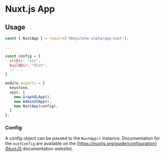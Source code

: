 <!--[meta]
section: api
subSection: apps
title: Nuxt.js App
[meta]-->

# Nuxt.js App

## Usage

```javascript
const { NuxtApp } = require('@keystone-alpha/app-nuxt');

...

const config = {
  srcDir: "src",
  buildDir: "dist",
  // ...
}

module.exports = {
  keystone,
  apps: [
    new GraphQLApp(),
    new AdminUIApp(),
    new NuxtApp(config),
  ]
};
```

### Config

A config object can be passed to the `NuxtApp()` instance. Documentation for the `nuxtConfig` are available on the [https://nuxtjs.org/guide/configuration](NuxtJS documentation website).